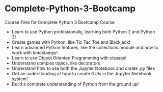 # Complete-Python-3-Bootcamp

Course Files for Complete Python 3 Bootcamp Course

* Learn to use Python professionally, learning both Python 2 and Python 3!
* Create games with Python, like Tic Tac Toe and Blackjack!
* Learn advanced Python features, like the collections module and how to work with timestamps!
* Learn to use Object Oriented Programming with classes!
* Understand complex topics, like decorators.
* Understand how to use both the Jupyter Notebook and create .py files
* Get an understanding of how to create GUIs in the Jupyter Notebook system!
* Build a complete understanding of Python from the ground up!